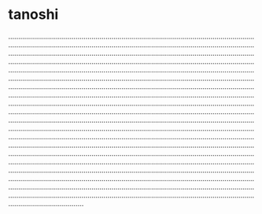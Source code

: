 # tanoshi

......................................................................................................................................................................................................................................................................................................................................................................................................................................................................................................................................................................................................................................................................................................................................................................................................................................................................................................................................................................................................................................................................................................................................................................................................................................................................................................................................................................................................................................................................................................................................................................................................................................................................................................................................................................................................................................................................................................................................................................................................................................................................................................................................................................................................................................................................................................................................................................................................................................................................................................................................................................................................................